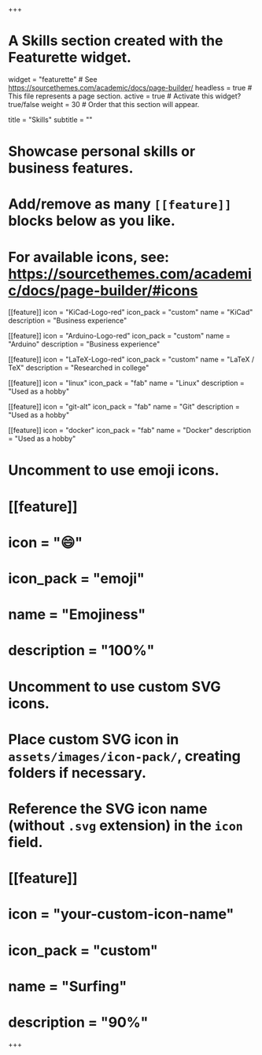 +++
# A Skills section created with the Featurette widget.
widget = "featurette"  # See https://sourcethemes.com/academic/docs/page-builder/
headless = true  # This file represents a page section.
active = true  # Activate this widget? true/false
weight = 30  # Order that this section will appear.

title = "Skills"
subtitle = ""

# Showcase personal skills or business features.
# 
# Add/remove as many `[[feature]]` blocks below as you like.
# 
# For available icons, see: https://sourcethemes.com/academic/docs/page-builder/#icons

[[feature]]
  icon = "KiCad-Logo-red"
  icon_pack = "custom"
  name = "KiCad"
  description = "Business experience"

[[feature]]
  icon = "Arduino-Logo-red"
  icon_pack = "custom"
  name = "Arduino"
  description = "Business experience"

[[feature]]
  icon = "LaTeX-Logo-red"
  icon_pack = "custom"
  name = "LaTeX / TeX"
  description = "Researched in college"

[[feature]]
  icon = "linux"
  icon_pack = "fab"
  name = "Linux"
  description = "Used as a hobby"
  
[[feature]]
  icon = "git-alt"
  icon_pack = "fab"
  name = "Git"
  description = "Used as a hobby"

[[feature]]
  icon = "docker"
  icon_pack = "fab"
  name = "Docker"
  description = "Used as a hobby"


# Uncomment to use emoji icons.
# [[feature]]
#  icon = ":smile:"
#  icon_pack = "emoji"
#  name = "Emojiness"
#  description = "100%"  

# Uncomment to use custom SVG icons.
# Place custom SVG icon in `assets/images/icon-pack/`, creating folders if necessary.
# Reference the SVG icon name (without `.svg` extension) in the `icon` field.
# [[feature]]
#  icon = "your-custom-icon-name"
#  icon_pack = "custom"
#  name = "Surfing"
#  description = "90%"

+++
